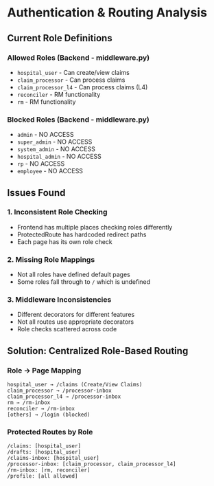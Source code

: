 # Authentication & Routing Analysis

## Current Role Definitions

### Allowed Roles (Backend - middleware.py)
- `hospital_user` - Can create/view claims
- `claim_processor` - Can process claims
- `claim_processor_l4` - Can process claims (L4)
- `reconciler` - RM functionality
- `rm` - RM functionality

### Blocked Roles (Backend - middleware.py)
- `admin` - NO ACCESS
- `super_admin` - NO ACCESS
- `system_admin` - NO ACCESS
- `hospital_admin` - NO ACCESS
- `rp` - NO ACCESS
- `employee` - NO ACCESS

## Issues Found

### 1. Inconsistent Role Checking
- Frontend has multiple places checking roles differently
- ProtectedRoute has hardcoded redirect paths
- Each page has its own role check

### 2. Missing Role Mappings
- Not all roles have defined default pages
- Some roles fall through to `/` which is undefined

### 3. Middleware Inconsistencies
- Different decorators for different features
- Not all routes use appropriate decorators
- Role checks scattered across code

## Solution: Centralized Role-Based Routing

### Role → Page Mapping

```
hospital_user → /claims (Create/View Claims)
claim_processor → /processor-inbox
claim_processor_l4 → /processor-inbox
rm → /rm-inbox
reconciler → /rm-inbox
[others] → /login (blocked)
```

### Protected Routes by Role

```
/claims: [hospital_user]
/drafts: [hospital_user]
/claims-inbox: [hospital_user]
/processor-inbox: [claim_processor, claim_processor_l4]
/rm-inbox: [rm, reconciler]
/profile: [all allowed]
```
